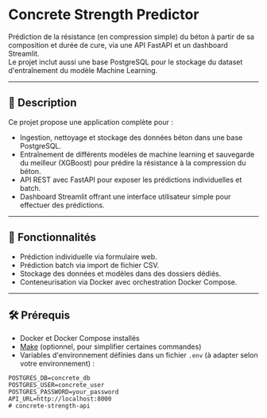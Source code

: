 # Concrete Strength Predictor

Prédiction de la résistance (en compression simple) du béton à partir de sa composition et durée de cure, via une API FastAPI et un dashboard Streamlit.  
Le projet inclut aussi une base PostgreSQL pour le stockage du dataset d'entraînement du modèle Machine Learning.

---

## 🧱 Description

Ce projet propose une application complète pour :

- Ingestion, nettoyage et stockage des données béton dans une base PostgreSQL.
- Entraînement de différents modèles de machine learning et sauvegarde du meilleur (XGBoost) pour prédire la résistance à la compression du béton.
- API REST avec FastAPI pour exposer les prédictions individuelles et batch.
- Dashboard Streamlit offrant une interface utilisateur simple pour effectuer des prédictions.

---

## 🚀 Fonctionnalités

- Prédiction individuelle via formulaire web.
- Prédiction batch via import de fichier CSV.
- Stockage des données et modèles dans des dossiers dédiés.
- Conteneurisation via Docker avec orchestration Docker Compose.


---

## 🛠️ Prérequis

- Docker et Docker Compose installés  
- [Make](https://www.gnu.org/software/make/) (optionnel, pour simplifier certaines commandes)  
- Variables d'environnement définies dans un fichier `.env` (à adapter selon votre environnement) :

```env
POSTGRES_DB=concrete_db
POSTGRES_USER=concrete_user
POSTGRES_PASSWORD=your_password
API_URL=http://localhost:8000
# concrete-strength-api
